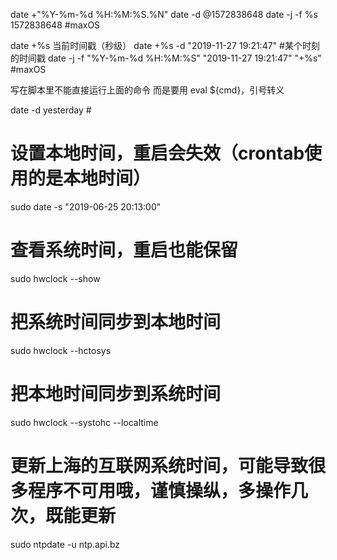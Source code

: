 date +"%Y-%m-%d %H:%M:%S.%N" 
date -d @1572838648 
date -j -f %s 1572838648 #maxOS

date +%s 当前时间戳（秒级）
date +%s -d "2019-11-27 19:21:47" #某个时刻的时间戳
date -j -f "%Y-%m-%d %H:%M:%S" "2019-11-27 19:21:47" "+%s" #maxOS

写在脚本里不能直接运行上面的命令
而是要用 eval ${cmd}，引号转义

date -d yesterday # 

# 设置本地时间，重启会失效（crontab使用的是本地时间）
sudo date -s "2019-06-25 20:13:00"

# 查看系统时间，重启也能保留
sudo hwclock --show

# 把系统时间同步到本地时间
sudo hwclock --hctosys

# 把本地时间同步到系统时间
sudo hwclock --systohc --localtime

# 更新上海的互联网系统时间，可能导致很多程序不可用哦，谨慎操纵，多操作几次，既能更新
sudo ntpdate -u ntp.api.bz